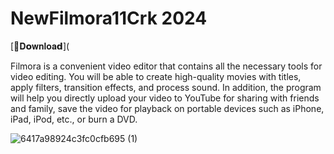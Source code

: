 # NewFilmora11Crk 2024 

[📁𝐃𝗼𝐰𝐧𝐥𝐨𝐚𝗱](

Filmora is a convenient video editor that contains all the necessary tools for video editing. You will be able to create high-quality movies with titles, apply filters, transition effects, and process sound. In addition, the program will help you directly upload your video to YouTube for sharing with friends and family, save the video for playback on portable devices such as iPhone, iPad, iPod, etc., or burn a DVD.


![6417a98924c3fc0cfb695 (1)](https://github.com/Nebbur/NewFilmora11Crk/assets/100046379/c3c73b83-b343-4428-9930-15178ccc41f1)
